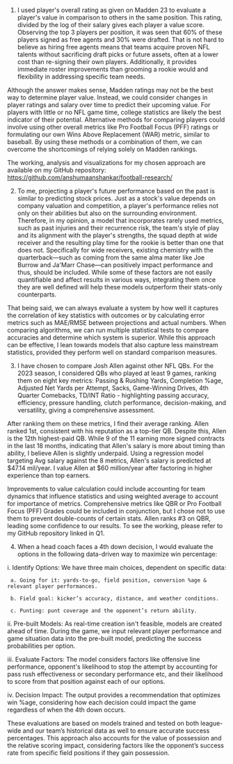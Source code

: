 1. I used player's overall rating as given on Madden 23 to evaluate a player's value in comparison to others in the same position. This rating, divided by the log of their salary gives each player a value score. Observing the top 3 players per position, it was seen that 60% of these players signed as free agents and 30% were drafted. That is not hard to believe as hiring free agents means that teams acquire proven NFL talents without sacrificing draft picks or future assets, often at a lower cost than re-signing their own players. Additionally, it provides immediate roster improvements than grooming a rookie would and flexibility in addressing specific team needs.

  Although the answer makes sense, Madden ratings may not be the best way to determine player value. Instead, we could consider changes in player ratings and salary over time to predict their upcoming value. For players with little or no NFL game time, college statistics are likely the best indicator of their potential. Alternative methods for comparing players could involve using other overall metrics like Pro Football Focus (PFF) ratings or formulating our own Wins Above Replacement (WAR) metric, similar to baseball. By using these methods or a combination of them, we can overcome the shortcomings of relying solely on Madden rankings.
  
  The working, analysis and visualizations for my chosen approach are available on my GitHub repository: https://github.com/anshumaanshankar/football-research/


2. To me, projecting a player's future performance based on the past is similar to predicting stock prices. Just as a stock's value depends on company valuation and competition, a player's performance relies not only on their abilities but also on the surrounding environment. Therefore, in my opinion, a model that incorporates rarely used metrics, such as past injuries and their recurrence risk, the team's style of play and its alignment with the player's strengths, the squad depth at wide receiver and the resulting play time for the rookie is better than one that does not. Specifically for wide receivers, existing chemistry with the quarterback—such as coming from the same alma mater like Joe Burrow and Ja'Marr Chase—can positively impact performance and thus, should be included. While some of these factors are not easily quantifiable and affect results in various ways, integrating them once they are well defined will help these models outperform their stats-only counterparts.

  That being said, we can always evaluate a system by how well it captures the correlation of key statistics with outcomes or by calculating error metrics such as MAE/RMSE between projections and actual numbers. When comparing algorithms, we can run multiple statistical tests to compare accuracies and determine which system is superior. While this approach can be effective, I lean towards models that also capture less mainstream statistics, provided they perform well on standard comparison measures.


3. I have chosen to compare Josh Allen against other NFL QBs. For the 2023 season, I considered QBs who played at least 9 games, ranking them on eight key metrics: Passing & Rushing Yards, Completion %age, Adjusted Net Yards per Attempt, Sacks, Game-Winning Drives, 4th Quarter Comebacks, TD/INT Ratio - highlighting passing accuracy, efficiency, pressure handling, clutch performance, decision-making, and versatility, giving a comprehensive assessment.

  After ranking them on these metrics, I find their average ranking. Allen ranked 1st, consistent with his reputation as a top-tier QB. Despite this, Allen is the 12th highest-paid QB. While 9 of the 11 earning more signed contracts in the last 18 months, indicating that Allen's salary is more about timing than ability, I believe Allen is slightly underpaid. Using a regression model targeting Avg salary against the 8 metrics, Allen's salary is predicted at $47.14 mil/year. I value Allen at $60 million/year after factoring in higher experience than top earners.
  
  Improvements to value calculation could include accounting for team dynamics that influence statistics and using weighted average to account for importance of metrics. Comprehensive metrics like QBR or Pro Football Focus (PFF) Grades could be included in conjunction, but I chose not to use them to prevent double-counts of certain stats. Allen ranks #3 on QBR, leading some confidence to our results. To see the working, please refer to my GitHub repository linked in Q1.

4. When a head coach faces a 4th down decision, I would evaluate the options in the following data-driven way to maximize win percentage:

  i. Identify Options: We have three main choices, dependent on specific data:
  
     a. Going for it: yards-to-go, field position, conversion %age & relevant player performances.
     
     b. Field goal: kicker’s accuracy, distance, and weather conditions.
     
     c. Punting: punt coverage and the opponent’s return ability.
  
  ii. Pre-built Models: As real-time creation isn't feasible, models are created ahead of time. During the game, we input relevant player performance and game situation data into the pre-built model, predicting the success probabilities per option.
  
  iii. Evaluate Factors: The model considers factors like offensive line performance, opponent's likelihood to stop the attempt by accounting for pass rush effectiveness or secondary performance etc, and their likelihood to score from that position against each of our options.
  
  iv. Decision Impact: The output provides a recommendation that optimizes win %age, considering how each decision could impact the game regardless of when the 4th down occurs.
  
  These evaluations are based on models trained and tested on both league-wide and our team’s historical data as well to ensure accurate success percentages. This approach also accounts for the value of possession and the relative scoring impact, considering factors like the opponent’s success rate from specific field positions if they gain possession.


